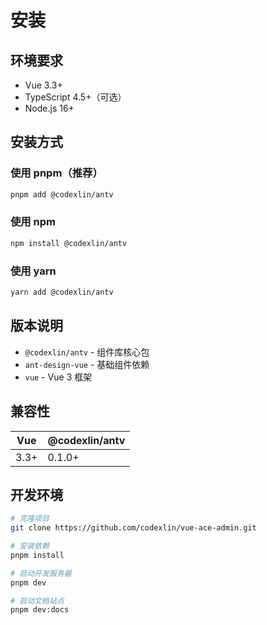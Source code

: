 # 安装

## 环境要求

- Vue 3.3+
- TypeScript 4.5+（可选）
- Node.js 16+

## 安装方式

### 使用 pnpm（推荐）

```bash
pnpm add @codexlin/antv
```

### 使用 npm

```bash
npm install @codexlin/antv
```

### 使用 yarn

```bash
yarn add @codexlin/antv
```

## 版本说明

- `@codexlin/antv` - 组件库核心包
- `ant-design-vue` - 基础组件依赖
- `vue` - Vue 3 框架

## 兼容性

| Vue | @codexlin/antv |
|-----|---------------|
| 3.3+ | 0.1.0+ |

## 开发环境

```bash
# 克隆项目
git clone https://github.com/codexlin/vue-ace-admin.git

# 安装依赖
pnpm install

# 启动开发服务器
pnpm dev

# 启动文档站点
pnpm dev:docs
```
